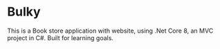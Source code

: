 # Bulky

This is a Book store application with website, using .Net Core 8, an MVC project in C#.
Built for learning goals.
